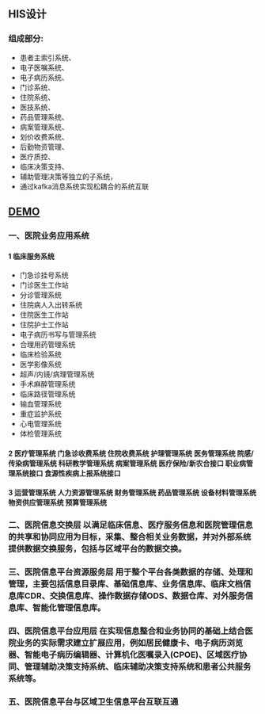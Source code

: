 ## HIS设计
   ### 组成部分:
   + 患者主索引系统、
   + 电子医嘱系统、
   + 电子病历系统、
   + 门诊系统、
   + 住院系统、
   + 医技系统、
   + 药品管理系统、
   + 病案管理系统、
   + 划价收费系统、
   + 后勤物资管理、
   + 医疗质控、
   + 临床决策支持、
   + 辅助管理决策等独立的子系统，
   + 通过kafka消息系统实现松耦合的系统互联
## [DEMO](http://120.27.1.240:9801)
### 一、医院业务应用系统
 #### 1 临床服务系统 
   + 门急诊挂号系统 
   + 门诊医生工作站 
   + 分诊管理系统 
   + 住院病人入出转系统 
   + 住院医生工作站 
   + 住院护士工作站 
   + 电子病历书写与管理系统 
   + 合理用药管理系统 
   + 临床检验系统 
   + 医学影像系统 
   + 超声/内镜/病理管理系统 
   + 手术麻醉管理系统 
   + 临床路径管理系统 
   + 输血管理系统 
   + 重症监护系统 
   + 心电管理系统 
   + 体检管理系统 
 #### 2 医疗管理系统 门急诊收费系统 住院收费系统 护理管理系统 医务管理系统 院感/传染病管理系统 科研教学管理系统 病案管理系统 医疗保险/新农合接口 职业病管理系统接口 食源性疾病上报系统接口 
 #### 3 运营管理系统 人力资源管理系统 财务管理系统 药品管理系统 设备材料管理系统 物资供应管理系统 预算管理系统 
 ### 二、医院信息交换层 以满足临床信息、医疗服务信息和医院管理信息的共享和协同应用为目标，采集、整合相关业务数据，并对外部系统提供数据交换服务，包括与区域平台的数据交换。 
 ### 三、医院信息平台资源服务层 用于整个平台各类数据的存储、处理和管理，主要包括信息目录库、基础信息库、业务信息库、临床文档信息库CDR、交换信息库、操作数据存储ODS、数据仓库、对外服务信息库、智能化管理信息库。 
 ### 四、医院信息平台应用层 在实现信息整合和业务协同的基础上结合医院业务的实际需求建立扩展应用，例如居民健康卡、电子病历浏览器、智能电子病历编辑器、计算机化医嘱录入(CPOE)、区域医疗协同、管理辅助决策支持系统、临床辅助决策支持系统和患者公共服务系统等。 
 ### 五、医院信息平台与区域卫生信息平台互联互通
